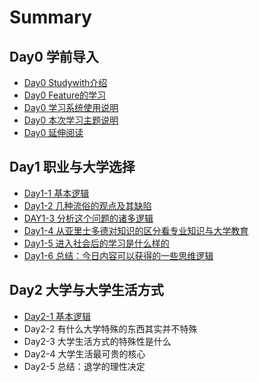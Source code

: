 # Summary

## Day0 学前导入

* [Day0 Studywith介绍](README.md)
* [Day0 Feature的学习](day0-featurede-xue-xi.md)
* [Day0 学习系统使用说明](day-xue-xi-xi-tong-shi-yong-shuo-ming.md)
* [Day0 本次学习主题说明](day0-ben-ci-xue-xi-zhu-ti.md)
* [Day0 延伸阅读](day0-yan-shen-yue-du.md)

## Day1 职业与大学选择

* [Day1-1 基本逻辑](day1-zhi-ye-yu-da-xue-xuan-ze/day1-1-ji-ben-luo-ji.md)
* [Day1-2 几种流俗的观点及其缺陷](day1-zhi-ye-yu-da-xue-xuan-ze/day1-2-ji-zhong-liu-su-de-guan-dian-ji-qi-que-xian.md)
* [DAY1-3 分析这个问题的诸多逻辑](day1-zhi-ye-yu-da-xue-xuan-ze/day1-3-fen-xi-zhe-ge-wen-ti-de-zhu-duo-luo-ji.md)
* [Day1-4 从亚里士多德对知识的区分看专业知识与大学教育](day1-zhi-ye-yu-da-xue-xuan-ze/day1-4-cong-ya-li-shi-duo-de-dui-zhi-shi-de-qu-fen-kan-zhuan-ye-zhi-shi-yu-da-xue-jiao-yu.md)
* [Day1-5 进入社会后的学习是什么样的](day1-zhi-ye-yu-da-xue-xuan-ze/day1-5-jin-ru-she-hui-hou-de-xue-xi-shi-shi-yao-yang-de.md)
* [Day1-6 总结：今日内容可以获得的一些思维逻辑](day1-zhi-ye-yu-da-xue-xuan-ze/day1-6-zong-jie-ff1a-jin-ri-nei-rong-ke-yi-huo-de-de-yi-xie-si-wei-luo-ji.md)

## Day2 大学与大学生活方式

* [Day2-1 基本逻辑](day2-da-xue-yu-da-xue-sheng-huo-fang-shi/day2-1-ji-ben-luo-ji.md)
* Day2-2 有什么大学特殊的东西其实并不特殊
* Day2-3 大学生活方式的特殊性是什么
* Day2-4 大学生活最可贵的核心
* Day2-5 总结：退学的理性决定

